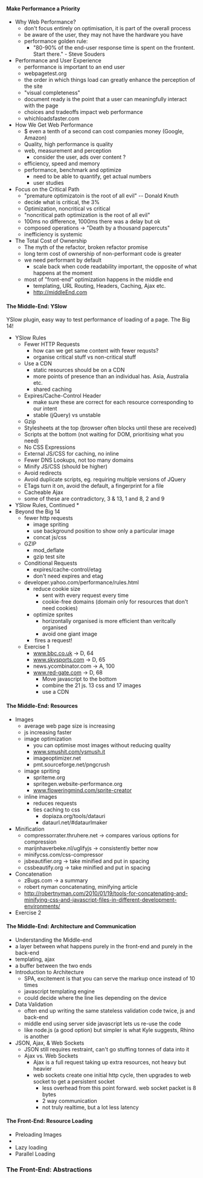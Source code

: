 #### Make Performance a Priority
* Why Web Performance?
  * don't focus entirely on optimisation, it is part of the overall process
  * be aware of the user, they may not have the hardware you have
  * performance golden rule:
    * "80-90% of the end-user response time is spent on the frontent. Start there." - Steve Souders
* Performance and User Experience
  * performance is important to an end user
  * webpagetest.org
  * the order in which things load can greatly enhance the perception of the site
  * "visual completeness"
  * document ready is the point that a user can meaningfully interact with the page
  * choices and tradeoffs impact web performance
  * whichloadsfaster.com
* How We Get Web Performance
  * $ even a tenth of a second can  cost companies money (Google, Amazon)
  * Quality, high performance is quality
  * web, measurement and perception
    * consider the user, ads over content ?
  * efficiency, speed and memory
  * performance, benchmark and optimize
    * need to be able to quantify, get actual numbers
    * user studies
* Focus on the Critical Path
  * "premature optimizatoin is the root of all evil" -- Donald Knuth
  * decide what is critical, the 3%
  * Optimization, noncritical vs critical
  * "noncritical path optimization is the root of all evil"
  * 100ms no difference, 1000ms there was a delay but ok
  * composed operations -> "Death by a thousand papercuts"
  * inefficiency is systemic
* The Total Cost of Ownership
  * The myth of the refactor, broken refactor promise
  * long term cost of ownership of non-performant code is greater
  * we need performant by default
    * scale back when code readability important, the opposite of what happens at the moment 
  * most of "front-end" optimization happens in the middle end
    * templating, URL Routing, Headers, Caching, Ajax etc.
    * http://middleEnd.com
  
#### The Middle-End: YSlow

YSlow plugin, easy way to test performance of loading of a page.
The Big 14!

* YSlow Rules
  * Fewer HTTP Requests
    * how can we get same content with fewer requsts?
    * organise critical stuff vs non-critical stuff
  * Use a CDN
    * static resources should be on a CDN
    * more points of presence than an individual has. Asia, Australia etc.
    * shared caching
  * Expires/Cache-Control Header
    * make sure these are correct for each resource corresponding to our intent
    * stable (jQuery) vs unstable
  * Gzip
  * Stylesheets at the top (browser often blocks until these are received)
  * Scripts at the bottom (not waiting for DOM, prioritising what you need)
  * No CSS Expressions
  * External JS/CSS for caching, no inline
  * Fewer DNS Lookups, not too many domains
  * Minify JS/CSS (should be higher)
  * Avoid redirects
  * Avoid duplicate scripts, eg. requiring multiple versions of JQuery
  * ETags turn it on, avoid the default, a fingerprint for a file
  * Cacheable Ajax
  * some of these are contradictory, 3 & 13, 1 and 8, 2 and 9
* YSlow Rules, Continued
  *  
* Beyond the Big 14
  * fewer http requests
    * image spriting
    * use background position to show only a particular image
    * concat js/css
  * GZIP
    * mod_deflate
    * gzip test site
  * Conditional Requests
    * expires/cache-control/etag
    * don't need expires and etag
  * developer.yahoo.com/performance/rules.html
    * reduce cookie size
      * sent with every request every time
      * cookie-free domains (domain only for resources that don't need cookies)
    * optimize sprites
      * horizontally organised is more efficient than veritcally organised
      * avoid one giant image
    * <img src=""> fires a request!
  * Exercise 1
    * www.bbc.co.uk -> D, 64 
    * www.skysports.com -> D, 65
    * news.ycombinator.com -> A, 100
    * www.red-gate.com -> D, 68
      * Move javascript to the bottom
      * combine the 21 js. 13 css and 17 images
      * use a CDN

#### The Middle-End: Resources
* Images
  *  average web page size is increasing
    * js increasing faster
  * image optimization 
    * you can optimise most images without reducing quality 
    * www.smushit.com/ysmush.it
    * imageoptimizer.net
    * pmt.sourceforge.net/pngcrush
  * image spriting
    * spriteme.org
    * spritegen.website-performance.org
    * www.floweringmind.com/sprite-creator
  * inline images
    * reduces requests
    * ties caching to css
      * dopiaza.org/tools/datauri
      * dataurl.net/#dataurlmaker
* Minification
  *  compressorrater.thruhere.net -> compares various options for compression
  *  marijnhaverbeke.nl/uglifyjs -> consistently better now
  *  minifycss.com/css-compressor
  *  jsbeautifier.org -> take minified and put in spacing
  *  cssbeautify.org -> take minified and put in spacing
*  Concatenation
   *   zBugs.com -> a summary
   *   robert nyman concatenating, minifying article
     * http://robertnyman.com/2010/01/19/tools-for-concatenating-and-minifying-css-and-javascript-files-in-different-development-environments/  
* Exercise 2

#### The Middle-End: Architecture and Communication
* Understanding the Middle-end
 * a layer between what happens purely in the front-end and purely in the back-end
 * templating, ajax
 * a buffer between the two ends
* Introduction to Architecture
  * SPA, excitement is that you can serve the markup once instead of 10 times
  * javascript templating engine
  * could decide where the line lies depending on the device
* Data Validation
  * often end up writing the same stateless validation code twice, js and back-end
  * middle end using server side javascript lets us re-use the code
  * like node.js (a good option)  but simpler is what Kyle suggests, Rhino is another
* JSON, Ajax, & Web Sockets
  * JSON still requires restraint, can't go stuffing tonnes of data into it
  * Ajax vs. Web Sockets
    * Ajax is a full request taking up extra resources, not heavy but heavier
    * web sockets create one initial http cycle, then upgrades to web socket to get a persistent socket
      * less overhead from this point forward. web socket packet is 8 bytes 
      * 2 way communication
      * not truly realtime, but a lot less latency

#### The Front-End: Resource Loading
* Preloading Images
 *  
* Lazy loading
* Parallel Loading
### The Front-End: Abstractions
